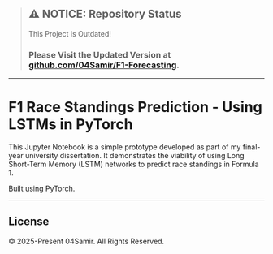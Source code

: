 > ## ⚠️ NOTICE: Repository Status
> This Project is Outdated!
> 
> ### Please Visit the Updated Version at [github.com/04Samir/F1-Forecasting](https://github.com/04Samir/F1-Forecasting).

---

# F1 Race Standings Prediction - Using LSTMs in PyTorch

This Jupyter Notebook is a simple prototype developed as part of my final-year university dissertation. It demonstrates the viability of using Long Short-Term Memory (LSTM) networks to predict race standings in Formula 1.

Built using PyTorch.

---

## License

© 2025-Present 04Samir. All Rights Reserved.
